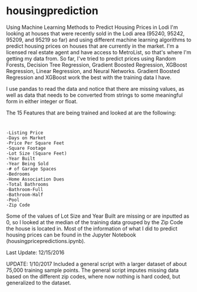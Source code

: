 # housingprediction
Using Machine Learning Methods to Predict Housing Prices in Lodi
I'm looking at houses that were recently sold in the Lodi area (95240, 95242, 95209, and 95219 so far) and using different machine learning algorithms to predict housing prices on houses that are currently in the market. I'm a licensed real estate agent and have access to MetroList, so that's where I'm getting my data from. So far, I've tried to predict prices using Random Forests, Decision Tree Regression,  Gradient Boosted Regression, XGBoost Regression, Linear Regression, and Neural Networks. Gradient Boosted Regression and XGBoost work the best with the training data I have. 

I use pandas to read the data and notice that there are missing values, as well as data that needs to be converted from strings to some meaningful form in either integer or float.


The 15 Features that are being trained and looked at are the following: 
#
    -Listing Price
    -Days on Market 
    -Price Per Square Feet
    -Square Footage 
    -Lot Size (Square Feet)
    -Year Built 
    -Year Being Sold
    -# of Garage Spaces
    -Bedrooms
    -Home Association Dues
    -Total Bathrooms
    -Bathroom-Full
    -Bathroom-Half
    -Pool
    -Zip Code 

Some of the values of Lot Size and Year Built are missing or are inputted as 0, so I looked at the median of the training data grouped by the Zip Code the house is located in. Most of the information of what I did to predict housing prices can be found in the Jupyter Notebook (housingpricepredictions.ipynb). 

Last Update: 12/15/2016

UPDATE: 1/10/2017
Included a general script with a larger dataset of about 75,000 training sample points. The general script imputes missing data based on the different zip codes, where 
now nothing is hard coded, but generalized to the dataset. 
